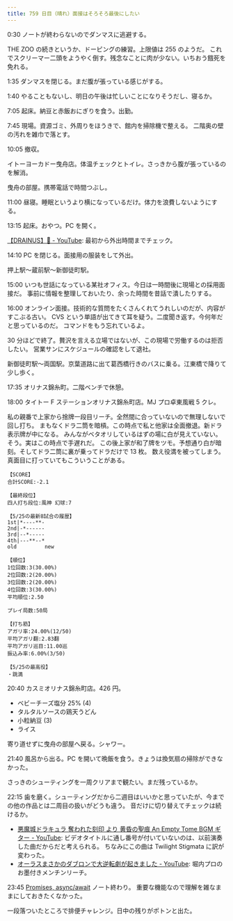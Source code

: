```yaml
---
title: 759 日目（晴れ）面接はそろそろ最後にしたい
---
```


0:30 ノートが終わらないのでダンマスに逃避する。

THE ZOO の続きというか、ドーピングの練習。上限値は 255 のようだ。
これでスクリーマー二頭をようやく倒す。残念なことに肉が少ない。いちおう餓死を免れる。

1:35 ダンマスを閉じる。まだ腹が張っている感じがする。

1:40 やることもないし、明日の午後は忙しいことになりそうだし、寝るか。

7:05 起床。納豆と赤飯おにぎりを食う。出勤。

7:45 現場。資源ゴミ、外周りをほうきで、館内を掃除機で整える。
二階奥の壁の汚れを雑巾で落とす。

10:05 撤収。

イトーヨーカドー曳舟店。体温チェックとトイレ。さっきから腹が張っているのを解消。

曳舟の部屋。携帯電話で時間つぶし。

11:00 昼寝。睡眠というより横になっているだけ。体力を浪費しないようにする。

13:15 起床。おやつ。PC を開く。

[【DRAINUS】🍆 - YouTube](https://www.youtube.com/watch?v=tBzvVWwZPOg):
最初から外出時間までチェック。

14:10 PC を閉じる。面接用の服装をして外出。

押上駅～蔵前駅～新御徒町駅。

15:00 いつも世話になっている某社オフィス。今日は一時間後に現場との採用面接だ。
事前に情報を整理しておいたり、余った時間を昔話で潰したりする。

16:00 オンライン面接。技術的な質問をたくさんくれてうれしいのだが、内容がすこぶる古い。
CVS という単語が出てきて耳を疑う。二度聞き返す。今何年だと思っているのだ。
コマンドをもう忘れているよ。

30 分ほどで終了。贅沢を言える立場ではないが、この現場で労働するのは拒否したい。
営業サンにスケジュールの確認をして退社。

新御徒町駅～両国駅。京葉道路に出て葛西橋行きのバスに乗る。江東橋で降りて少し歩く。

17:35 オリナス錦糸町。二階ベンチで休憩。

18:00 タイトー F ステーションオリナス錦糸町店。MJ プロ卓東風戦 5 クレ。

私の親番で上家から捨牌一段目リーチ。全然間に合っていないので無理しないで回し打ち。
まもなくドラ二筒を暗槓。この時点で私と他家は全面撤退。新ドラ表示牌が中になる。
みんながベタオリしているはずの場に白が見えていない。そう。実はこの時点で手遅れだ。
この後上家が和了牌をツモ。予想通り白が暗刻。そしてドラ二筒に裏が乗ってドラだけで 13 枚。
数え役満を被ってしまう。真面目に打っていてもこういうことがある。

```text
【SCORE】
合計SCORE:-2.1

【最終段位】
四人打ち段位:風神 幻球:7

【5/25の最新8試合の履歴】
1st|*----**-
2nd|-*------
3rd|--*-----
4th|---**--*
old         new

【順位】
1位回数:3(30.00%)
2位回数:2(20.00%)
3位回数:2(20.00%)
4位回数:3(30.00%)
平均順位:2.50

プレイ局数:50局

【打ち筋】
アガリ率:24.00%(12/50)
平均アガリ翻:2.83翻
平均アガリ巡目:11.00巡
振込み率:6.00%(3/50)

【5/25の最高役】
・跳満
```

20:40 カスミオリナス錦糸町店。426 円。

* ベビーチーズ塩分 25% (4)
* タルタルソースの鶏天うどん
* 小粒納豆 (3)
* ライス

寄り道せずに曳舟の部屋へ戻る。シャワー。

21:40 風呂から出る。PC を開いて晩飯を食う。きょうは換気扇の掃除ができなかった。

さっきのシューティングを一周クリアまで観たい。まだ残っているか。

22:15 歯を磨く。シューティングだから二週目はいいかと思っていたが、今までの他の作品とは二周目の扱いがどうも違う。
音だけに切り替えてチェックは続けるか。

* [悪魔城ドラキュラ 奪われた刻印 より 黄昏の聖痕 An Empty Tome BGM ギター - YouTube](https://www.youtube.com/watch?v=CjS5mDsEw-M):
  ビデオタイトルに通し番号が付いていないのは、以前演奏した曲だからだと考えられる。
  ちなみにこの曲は Twilight Stigmata に訳が変わった。
* [オーラスまさかのダブロンで大逆転劇が起きました - YouTube](https://www.youtube.com/watch?v=_tR1GOixwYk):
  堀内プロのお墨付きメンチンリーチ。

23:45 [Promises, async/await](https://javascript.info/async) ノート終わり。
重要な機能なので理解を雑なままにしておきたくなかった。

一段落ついたところで排便チャレンジ。日中の残りがポトンと出た。
